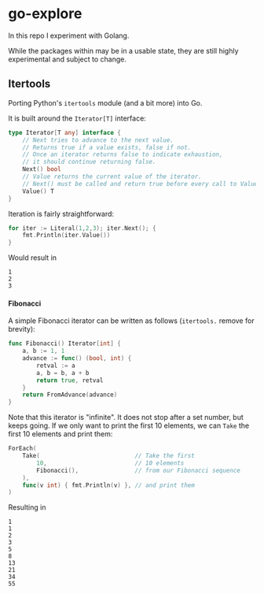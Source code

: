 # go-explore

In this repo I experiment with Golang.

While the packages within may be in a usable state,
they are still highly experimental and subject to change.

## Itertools

Porting Python's `itertools` module (and a bit more) into Go.

It is built around the `Iterator[T]` interface: 

```go
type Iterator[T any] interface {
	// Next tries to advance to the next value.
	// Returns true if a value exists, false if not.
	// Once an iterator returns false to indicate exhaustion,
	// it should continue returning false.
	Next() bool
	// Value returns the current value of the iterator.
	// Next() must be called and return true before every call to Value().
	Value() T
}
```

Iteration is fairly straightforward:

```go
for iter := Literal(1,2,3); iter.Next(); {
	fmt.Println(iter.Value())
}
```

Would result in

```text
1
2
3
```

#### Fibonacci

A simple Fibonacci iterator can be written as follows (`itertools.` remove for brevity):

```go
func Fibonacci() Iterator[int] {
	a, b := 1, 1
	advance := func() (bool, int) {
		retval := a
		a, b = b, a + b
		return true, retval
	}
	return FromAdvance(advance)
}
```

Note that this iterator is "infinite".
It does not stop after a set number, but keeps going.
If we only want to print the first 10 elements, 
we can `Take` the first 10 elements and print them:

```go
ForEach(
    Take(                           // Take the first
        10,                         // 10 elements
        Fibonacci(),                // from our Fibonacci sequence
    ),
    func(v int) { fmt.Println(v) }, // and print them
)
```

Resulting in 
```text
1
1 
2 
3 
5 
8 
13
21
34
55
```